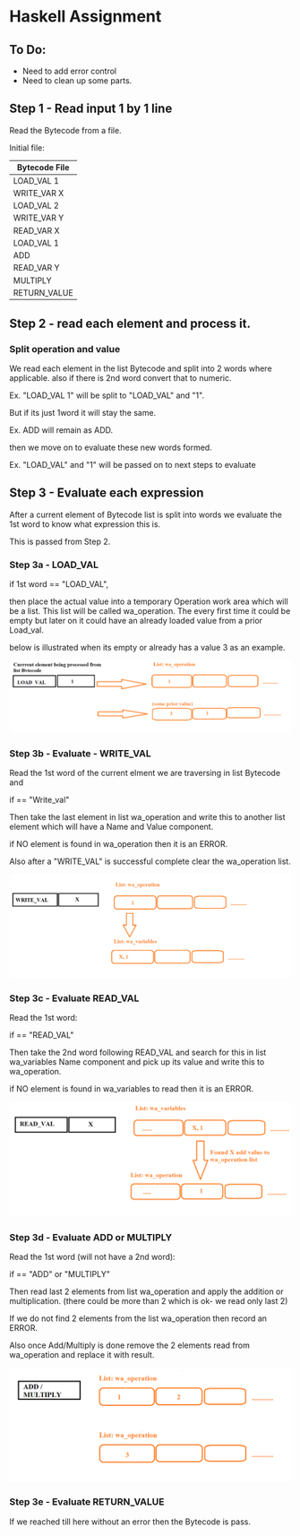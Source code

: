 # Haskell Assignment



## To Do:

- Need to add error control
- Need to clean up some parts.





## Step 1 - Read input 1 by 1 line 

Read the Bytecode from a file.



Initial file:

| Bytecode File |
| ------------- |
| LOAD_VAL 1    |
| WRITE_VAR X   |
| LOAD_VAL 2    |
| WRITE_VAR  Y  |
| READ_VAR X    |
| LOAD_VAL 1    |
| ADD           |
| READ_VAR Y    |
| MULTIPLY      |
| RETURN_VALUE  |



## Step 2  - read each element and process it.



### Split operation and value  

We read each element in the list Bytecode and split into 2 words where applicable. also if there is 2nd word convert that to numeric.

Ex. "LOAD_VAL 1" will be split to "LOAD_VAL" and "1".

But if its just 1word it will stay the same.

Ex. ADD will remain as ADD.

then we move on to evaluate these new words formed.

Ex. "LOAD_VAL" and "1" will be passed on to next steps to evaluate



## Step 3 - Evaluate each expression



After a current element of Bytecode list is split into words we evaluate the 1st word to know what expression this is. 

This is passed from Step 2.

### Step 3a - LOAD_VAL

if 1st word == "LOAD_VAL", 

then place the actual value into a temporary Operation work area which will be a list. This list will be called wa_operation. The every first time it could be empty but later on it could have an already loaded value from a prior Load_val.

below is illustrated when its empty or already has a value 3 as an example.



![image-20220110072031231](Load_val.png)





### Step 3b - Evaluate - WRITE_VAL



Read the 1st word of the current elment we are traversing in list Bytecode and 

if == "Write_val"

Then take the last element in list wa_operation and write this to another list element which will have a Name and Value component.

if NO element is found in wa_operation then it is an ERROR. 

Also after a "WRITE_VAL" is successful complete clear the wa_operation list. 



![image-20220110071407620](write_val.png)

### Step 3c - Evaluate READ_VAL



Read the 1st word:

if == "READ_VAL"

Then take the 2nd word following READ_VAL and search for this in list wa_variables Name component and pick up its value and write this to wa_operation.

if NO element is found in wa_variables to read then it is an ERROR. 



![image-20220110073258184](read_val.png)



### Step 3d - Evaluate ADD or MULTIPLY

Read the 1st word (will not have a 2nd word):

if == "ADD" or "MULTIPLY"

Then read last 2 elements from list wa_operation and apply the addition or multiplication. (there could be more than 2 which is ok- we read only last 2)

If we do not find 2 elements from the list wa_operation then record an ERROR.

Also once Add/Multiply is done remove the 2 elements read from wa_operation and replace it with result.



![image-20220110075157463](add_mult.png)

### Step 3e - Evaluate RETURN_VALUE

If we reached till here without an error then the Bytecode is pass.






